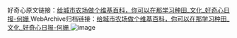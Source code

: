 好奇心原文链接：[给城市农场做个维基百科，你可以在那学习种田_文化_好奇心日报-何姗 ](https://www.qdaily.com/articles/11353.html)
WebArchive归档链接：[给城市农场做个维基百科，你可以在那学习种田_文化_好奇心日报-何姗 ](http://web.archive.org/web/20190623164300/https://www.qdaily.com/articles/11353.html)
![image](http://ww3.sinaimg.cn/large/007d5XDply1g3wgr2yze5j30u039shdt)